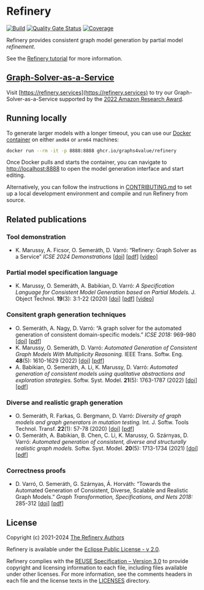 <!--
  SPDX-FileCopyrightText: 2021-2024 The Refinery Authors <https://refinery.tools/>

  SPDX-License-Identifier: EPL-2.0
-->

# Refinery

[![Build](https://github.com/graphs4value/refinery/actions/workflows/build.yml/badge.svg)](https://github.com/graphs4value/refinery/actions/workflows/build.yml) [![Quality Gate Status](https://sonarcloud.io/api/project_badges/measure?project=graphs4value_refinery&metric=alert_status)](https://sonarcloud.io/dashboard?id=graphs4value_refinery) [![Coverage](https://sonarcloud.io/api/project_badges/measure?project=graphs4value_refinery&metric=coverage)](https://sonarcloud.io/dashboard?id=graphs4value_refinery)

Refinery provides consistent graph model generation by partial model _refinement_.

See the [Refinery tutorial](https://github.com/graphs4value/refinery-tutorials/tree/main/filesystem) for more information.

## [Graph-Solver-as-a-Service](https://refinery.services)

Visit [https://refinery.services](https://refinery.services) to try our Graph-Solver-as-a-Service supported by the [2022 Amazon Research Award](https://www.amazon.science/research-awards/recipients/daniel-varro-fall-2021).

## Running locally

To generate larger models with a longer timeout, you can use our [Docker container](https://github.com/graphs4value/refinery/pkgs/container/refinery) on either `amd64` or `arm64` machines:

```sh
docker run --rm -it -p 8888:8888 ghcr.io/graphs4value/refinery
```

Once Docker pulls and starts the container, you can navigate to [http://localhost:8888](http://localhost:8888) to open the model generation interface and start editing.

Alternatively, you can follow the instructions in [CONTRIBUTING.md](CONTRIBUTING.md) to set up a local development environment and compile and run Refinery from source.

## Related publications

### Tool demonstration

* K. Marussy, A. Ficsor, O. Semeráth, D. Varró: &ldquo;Refinery: Graph Solver as a Service&rdquo; _ICSE 2024 Demonstrations_ [[doi](https://doi.org/10.1145/3639478.3640045)] [[pdf](https://refinery.tools/papers/icse24-demo.pdf)] [[video](https://youtu.be/Qy_3udNsWsM)]

### Partial model specification language

* K. Marussy, O. Semeráth, A. Babikian, D. Varró: _A Specification Language for Consistent Model Generation based on Partial Models._
J. Object Technol. **19**(3): 3:1-22 (2020) [[doi](https://doi.org/10.5381/jot.2020.19.3.a12)] [[pdf](https://www.jot.fm/issues/issue_2020_03/article12.pdf)] [[video](https://www.youtube.com/watch?v=ggTbv_s5t2A)]

### Consitent graph generation techniques

* O. Semeráth, A. Nagy, D. Varró: &ldquo;A graph solver for the automated generation of consistent domain-specific models.&rdquo; _ICSE 2018:_ 969-980 [[doi](https://doi.org/10.1145/3180155.3180186)] [[pdf](https://dl.acm.org/doi/pdf/10.1145/3180155.3180186)]
* K. Marussy, O. Semeráth, D. Varró: _Automated Generation of Consistent Graph Models With Multiplicity Reasoning._ IEEE Trans. Softw. Eng. **48**(5): 1610-1629 (2022) [[doi](https://doi.org/10.1109/TSE.2020.3025732)] [[pdf](https://ieeexplore.ieee.org/stamp/stamp.jsp?tp=&arnumber=9201551)]
* A. Babikian, O. Semeráth, A. Li, K. Marussy, D. Varró: _Automated generation of consistent models using qualitative abstractions and exploration strategies._ Softw. Syst. Model. **21**(5): 1763-1787 (2022) [[doi](https://doi.org/10.1007/s10270-021-00918-6)] [[pdf](https://link.springer.com/content/pdf/10.1007/s10270-021-00918-6.pdf?pdf=button)]

### Diverse and realistic graph generation

* O. Semeráth, R. Farkas, G. Bergmann, D. Varró: _Diversity of graph models and graph generators in mutation testing._ Int. J. Softw. Tools Technol. Transf. **22**(1): 57-78 (2020) [[doi](https://doi.org/10.1007/s10009-019-00530-6)] [[pdf](https://link.springer.com/content/pdf/10.1007/s10009-019-00530-6.pdf?pdf=button)]
* O. Semeráth, A. Babikian, B. Chen, C. Li, K. Marussy, G. Szárnyas, D. Varró: _Automated generation of consistent, diverse and structurally realistic graph models._ Softw. Syst. Model. **20**(5): 1713-1734 (2021) [[doi](https://doi.org/10.1007/s10270-021-00884-z)] [[pdf](https://link.springer.com/content/pdf/10.1007/s10270-021-00884-z.pdf?pdf=button)]

### Correctness proofs

* D. Varró, O. Semeráth, G. Szárnyas, Á. Horváth: &ldquo;Towards the Automated Generation of Consistent, Diverse, Scalable and Realistic Graph Models.&rdquo; _Graph Transformation, Specifications, and Nets 2018:_ 285-312 [[doi](https://doi.org/10.1007/978-3-319-75396-6_16)] [[pdf](https://inf.mit.bme.hu/sites/default/files/publications/fmhe-model-generation.pdf)]

## License

Copyright (c) 2021-2024 [The Refinery Authors](CONTRIBUTORS.md)

Refinery is available under the [Eclipse Public License - v 2.0](https://www.eclipse.org/legal/epl-2.0/).

Refinery complies with the [REUSE Specification – Version 3.0](https://reuse.software/) to provide copyright and licensing information to each file, including files available under other licenses.
For more information, see the comments headers in each file and the license texts in the [LICENSES](LICENSES/) directory.

